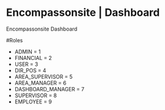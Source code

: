 # Encompassonsite | Dashboard

Encompassonsite Dashboard

#Roles
* ADMIN 			=  1
* FINANCIAL 		=  2
* USER 				=  3
* DIR_POS 			=  4
* AREA_SUPERVISOR	=  5
* AREA_MANAGER 		=  6
* DASHBOARD_MANAGER =  7
* SUPERVISOR 		=  8
* EMPLOYEE 			=  9


